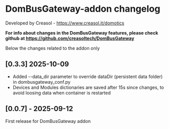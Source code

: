 # DomBusGateway-addon changelog

Developed by Creasol - https://www.creasol.it/domotics

**For info about changes in the DomBusGateway features, please check github at https://github.com/creasoltech/DomBusGateway**

Below the changes related to the addon only

## [0.3.3] 2025-10-09
* Added --data_dir parameter to override dataDir (persistent data folder) in dombusgateway_conf.py
* Devices and Modules dictionaries are saved after 15s since changes, to avoid loosing data when container is restarted

## [0.0.7] - 2025-09-12

First release for DomBusGateway addon
